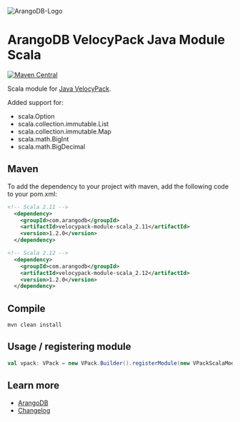 ![ArangoDB-Logo](https://www.arangodb.com/docs/assets/arangodb_logo_2016_inverted.png)

# ArangoDB VelocyPack Java Module Scala

[![Maven Central](https://maven-badges.herokuapp.com/maven-central/com.arangodb/velocypack-module-scala/badge.svg)](https://maven-badges.herokuapp.com/maven-central/com.arangodb/velocypack-module-scala)

Scala module for [Java VelocyPack](https://github.com/arangodb/java-velocypack).

Added support for:

- scala.Option
- scala.collection.immutable.List
- scala.collection.immutable.Map
- scala.math.BigInt
- scala.math.BigDecimal

## Maven

To add the dependency to your project with maven, add the following code to your pom.xml:

```XML
<!-- Scala 2.11 -->
  <dependency>
    <groupId>com.arangodb</groupId>
    <artifactId>velocypack-module-scala_2.11</artifactId>
    <version>1.2.0</version>
  </dependency>

<!-- Scala 2.12 -->
  <dependency>
    <groupId>com.arangodb</groupId>
    <artifactId>velocypack-module-scala_2.12</artifactId>
    <version>1.2.0</version>
  </dependency>
```

## Compile

```
mvn clean install
```

## Usage / registering module

```Scala
val vpack: VPack = new VPack.Builder().registerModule(new VPackScalaModule).build
```

## Learn more

- [ArangoDB](https://www.arangodb.com/)
- [Changelog](ChangeLog.md)
